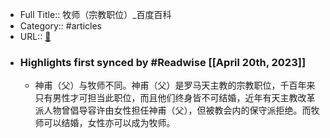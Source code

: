 - Full Title:: 牧师（宗教职位）_百度百科
- Category:: #articles
- URL:: [🔗](https://baike.baidu.com/item/%E7%89%A7%E5%B8%88/27121?fromModule=lemma_sense-layer)
- ### Highlights first synced by #Readwise [[April 20th, 2023]]
    - 神甫（父）与牧师不同。神甫（父）是罗马天主教的宗教职位，千百年来只有男性才可担当此职位，而且他们终身皆不可结婚，近年有天主教改革派人物曾倡导容许由女性担任神甫（父），但被教会内的保守派拒绝。而牧师可以结婚，女性亦可以成为牧师。
